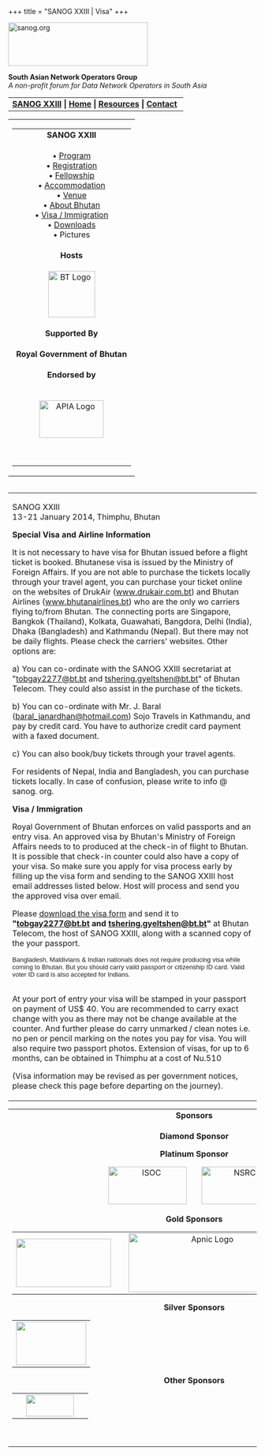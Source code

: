 +++
title = "SANOG XXIII | Visa"
+++

[<img src="../images/logo.jpg" width="283" height="88" alt="sanog.org" />](../index.html)

**South Asian Network Operators Group**  
*A non-profit forum for Data Network Operators in South Asia*

<table width="760" data-border="0" data-cellspacing="0" data-cellpadding="0">
<tbody>
<tr class="odd">
<td><strong><a href="index.html">SANOG XXIII</a></strong> <strong>| <a href="../index.html">Home</a> | <a href="../resources/index.html">Resources</a> | <a href="../contact.htm">Contact</a> </strong></td>
</tr>
</tbody>
</table>

<table width="99%" data-border="0" data-cellspacing="0" data-cellpadding="8">
<colgroup>
<col style="width: 100%" />
</colgroup>
<tbody>
<tr class="odd">
<td><table width="100%" data-border="0" data-cellspacing="2" data-cellpadding="0">
<colgroup>
<col style="width: 100%" />
</colgroup>
<tbody>
<tr class="odd">
<td style="text-align: center;"><strong>SANOG XXIII</strong></td>
</tr>
<tr class="even">
<td style="text-align: center;"><p>• <a href="program.htm">Program</a><br />
• <a href="registration.htm">Registration</a><br />
• <a href="fellowship.htm">Fellowship</a><br />
• <a href="accommodation.htm">Accommodation</a><br />
• <a href="venue.htm">Venue</a><br />
• <a href="country.htm">About Bhutan</a><br />
• <a href="visa.htm">Visa / Immigration</a><br />
• <a href="downloads.htm">Downloads</a><br />
• Pictures</p></td>
</tr>
<tr class="odd">
<td style="text-align: center;"><strong>Hosts</strong></td>
</tr>
<tr class="even">
<td style="text-align: center;"><div data-align="center">
<p><a href="http://www.druknet.bt"><img src="images/bt-logo.png" width="95" height="94" alt="BT Logo" /></a></p>
</div></td>
</tr>
<tr class="odd">
<td style="text-align: center;"><strong>Supported By</strong></td>
</tr>
<tr class="even">
<td style="text-align: center;"><p><strong>Royal Government of Bhutan</strong><br />
</p></td>
</tr>
<tr class="odd">
<td style="text-align: center;"><strong>Endorsed by</strong></td>
</tr>
<tr class="even">
<td style="text-align: center;"><p><br />
<a href="http://www.apia.org/"><img src="../sanog4/images/apialogo.gif" width="130" height="76" alt="APIA Logo" /></a></p>
<p> </p></td>
</tr>
</tbody>
</table></td>
</tr>
</tbody>
</table>

<img src="../images/1pxt.gif" width="1" height="1" />

<table width="100%" data-border="0" data-cellspacing="0" data-cellpadding="10">
<colgroup>
<col style="width: 100%" />
</colgroup>
<tbody>
<tr class="odd">
<td><p>SANOG XXIII<br />
13-21 January 2014, Thimphu, Bhutan</p>
<p><strong>Special Visa and Airline Information</strong></p>
<p>It is not necessary to have visa for Bhutan issued before a flight ticket is booked. Bhutanese visa is issued by the Ministry of Foreign Affairs. If you are not able to purchase the tickets locally through your travel agent, you can purchase your ticket online on the websites of DrukAir (<a href="http://www.drukair.com.bt">www.drukair.com.bt</a>) and Bhutan Airlines (<a href="http://www.bhutanairlines.bt">www.bhutanairlines.bt</a>) who are the only wo carriers flying to/from Bhutan. The connecting ports are Singapore, Bangkok (Thailand), Kolkata, Guawahati, Bangdora, Delhi (India), Dhaka (Bangladesh) and Kathmandu (Nepal). But there may not be daily flights. Please check the carriers' websites. Other options are:</p>
<p>a) You can co-ordinate with the SANOG XXIII secretariat at "<a href="mailto:tobgay2277@bt.bt">tobgay2277@bt.bt</a> and <a href="mailto:tshering.gyeltshen@bt.bt">tshering.gyeltshen@bt.bt</a>" of Bhutan Telecom. They could also assist in the purchase of the tickets.</p>
<p>b) You can co-ordinate with Mr. J. Baral (<a href="mailto:baral_janardhan@hotmail.com">baral_janardhan@hotmail.com</a>) Sojo Travels in Kathmandu, and pay by credit card. You have to authorize credit card payment with a faxed document.</p>
<p>c) You can also book/buy tickets through your travel agents.</p>
<p>For residents of Nepal, India and Bangladesh, you can purchase tickets locally. In case of confusion, please write to info @ sanog. org.</p>
<p><strong>Visa / Immigration</strong></p>
<p>Royal Government of Bhutan enforces on valid passports and an entry visa. An approved visa by Bhutan's Ministry of Foreign Affairs needs to to produced at the check-in of flight to Bhutan. It is possible that check-in counter could also have a copy of your visa. So make sure you apply for visa process early by filling up the visa form and sending to the SANOG XXIII host email addresses listed below. Host will process and send you the approved visa over email.</p>
<p>Please <a href="visa_app.pdf"><span style="text-decoration: underline">download the visa form</span></a> and send it to <strong>"<a href="mailto:tobgay2277@bt.bt">tobgay2277@bt.bt</a> and <a href="mailto:tshering.gyeltshen@bt.bt">tshering.gyeltshen@bt.bt</a>"</strong> at Bhutan Telecom, the host of SANOG XXIII, along with a scanned copy of the your passport.</p>
<div style="margin-top: 0px; margin-right: 0px; margin-bottom: 0px; margin-left: 0px; font: normal normal normal 13px/normal Arial; color: rgb(32, 32, 32); ">
Bangladesh, Maldivians &amp; Indian nationals does not require producing visa while coming to Bhutan. But you should carry vaild passport or citizenship ID card. Valid voter ID card is also accepted for Indians.
</div>
<div style="margin-top: 0px; margin-right: 0px; margin-bottom: 0px; margin-left: 0px; font: normal normal normal 13px/normal Times; min-height: 16px; ">
<br />

</div>
<p>At your port of entry your visa will be stamped in your passport on payment of US$ 40. You are recommended to carry exact change with you as there may not be change available at the counter. And further please do carry unmarked / clean notes i.e. no pen or pencil marking on the notes you pay for visa. You will also require two passport photos. Extension of visas, for up to 6 months, can be obtained in Thimphu at a cost of Nu.510</p>
<p>(Visa information may be revised as per government notices, please check this page before departing on the journey).<br />
</p></td>
</tr>
</tbody>
</table>

<table width="100%" data-border="0" data-cellspacing="0">
<colgroup>
<col style="width: 100%" />
</colgroup>
<tbody>
<tr class="odd">
<td style="text-align: center;"><strong>Sponsors</strong></td>
</tr>
<tr class="even">
<td style="text-align: center;"><div data-align="center">
<p><strong>Diamond Sponsor</strong></p>
<p><strong>Platinum Sponsor</strong></p>
<p><a href="http://www.isoc.org"><img src="images/isoc-logo.GIF" width="159" height="76" alt="ISOC" /></a>       <a href="http://www.nsrc.org/"><img src="images/nsrc-logo.png" width="159" height="76" alt="NSRC" /></a></p>
<p><strong>Gold Sponsors</strong></p>
<table>
<tbody>
<tr class="odd">
<td style="text-align: center;"><img src="images/logo_cisco.gif" width="192" height="98" /></td>
<td style="text-align: center;"> </td>
<td style="text-align: center;"><a href="http://www.apnic.net"><img src="images/apniclogo.jpg" width="323" height="119" alt="Apnic Logo" /></a></td>
<td style="text-align: center;"><a href="http://www.google.com"><img src="images/google_layered.jpg" width="155" height="55" alt="Google" /></a></td>
</tr>
</tbody>
</table>
<p><strong>Silver Sponsors</strong></p>
<table>
<tbody>
<tr class="odd">
<td style="text-align: center;"><img src="images/netnod.gif" width="142" height="88" /></td>
</tr>
</tbody>
</table>
<p><strong>Other Sponsors</strong></p>
<table>
<tbody>
<tr class="odd">
<td style="text-align: center;"> </td>
<td style="text-align: center;"><img src="images/pchlogo.jpg" width="97" height="44" /></td>
<td style="text-align: center;"> </td>
</tr>
</tbody>
</table>
<p> </p>
</div></td>
</tr>
</tbody>
</table>
